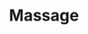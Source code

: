 ---
layout: category
title: Massage
permalink: /massage/
collection: massage
showFeatured: false
heading: "Massage News"
---